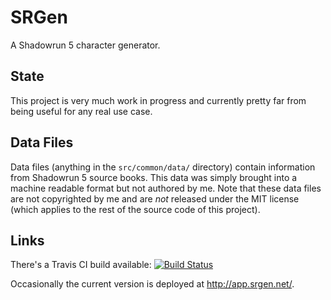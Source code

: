 # SRGen

A Shadowrun 5 character generator.

## State

This project is very much work in progress and currently pretty far from being
useful for any real use case.

## Data Files

Data files (anything in the `src/common/data/` directory) contain information
from Shadowrun 5 source books. This data was simply brought into a machine readable
format but not authored by me.
Note that these data files are not copyrighted by me and are *not* released
under the MIT license (which applies to the rest of the source code of this
project).

## Links

There's a Travis CI build available:
[![Build Status](https://secure.travis-ci.org/saua/srgen.png)](http://travis-ci.org/saua/srgen)

Occasionally the current version is deployed at http://app.srgen.net/.